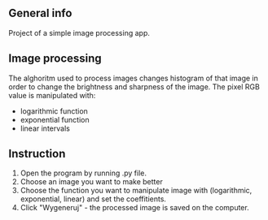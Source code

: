 ## General info
Project of a simple image processing app. 

## Image processing
The alghoritm used to process images changes histogram of that image in order to change the brightness and sharpness of the image.
The pixel RGB value is manipulated with:
* logarithmic function
* exponential function
* linear intervals

## Instruction
1. Open the program by running .py file.
2. Choose an image you want to make better
3. Choose the function you want to manipulate image with (logarithmic, exponential, linear) and set the coeffitients.
4. Click "Wygeneruj" - the processed image is saved on the computer.
